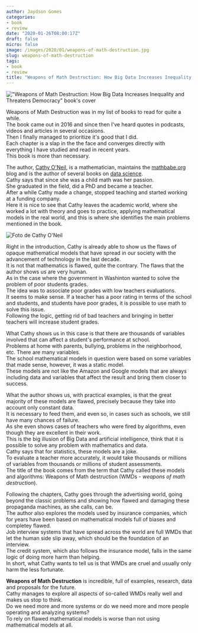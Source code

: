 ```yaml
---
author: Jaydson Gomes
categories:
- book
- review
date: "2020-01-26T08:00:17Z"
draft: false
micro: false
image: /images/2020/01/weapons-of-math-destruction.jpg
slug: weapons-of-math-destruction
tags:
- book
- review
title: "Weapons of Math Destruction: How Big Data Increases Inequality and Threatens Democracy"
---
```

!["Weapons of Math Destruction: How Big Data Increases Inequality and Threatens Democracy" book's cover](/images/2020/01/weapons-of-math-destruction.jpg)  

Weapons of Math Destruction was in my list of books to read for quite a while.  
The book came out in 2016 and since then I've heard quotes in podcasts, videos and articles in several occasions.  
Then I finally managed to prioritize it's good that I did.  
Each chapter is a slap in the the face and converges directly with everything I have studied and read in recent years.  
This book is more than necessary.  

The author, [Cathy O'Neil](https://en.wikipedia.org/wiki/Cathy_O%27Neil), is a mathematician, maintains the [mathbabe.org](https://mathbabe.org) blog and is the author of several books on [data science](https://en.wikipedia.org/wiki/Data_science).  
Cathy says that since she was a child math was her passion.  
She graduated in the field, did a PhD and became a teacher.  
After a while Cathy made a change, stopped teaching and started working at a funding company.  
Here it is nice to see that Cathy leaves the academic world, where she worked a lot with theory and goes to practice, applying mathematical models in the real world, and this is where she identifies the main problems mentioned in the book.  

![Foto de Cathy O'Neil](/images/2020/01/cathy-o-neil.jpg)  

Right in the introduction, Cathy is already able to show us the flaws of opaque mathematical models that have spread in our society with the advancement of technology in the last decade.  
It is not that mathematics is flawed, quite the contrary. The flaws that the author shows us are very human.  
As in the case where the government in Washinton wanted to solve the problem of poor students grades.  
The idea was to associate poor grades with low teachers evaluations.  
It seems to make sense. If a teacher has a poor rating in terms of the school and students, and students have poor grades, it is possible to use math to solve this issue.  
Following the logic, getting rid of bad teachers and bringing in better teachers will increase student grades.   

What Cathy shows us in this case is that there are thousands of variables involved that can affect a student's performance at school.  
Problems at home with parents, bullying, problems in the neighborhood, etc. There are many variables.  
The school mathematical models in question were based on some variables that made sense, however, it was a static model.  
These models are not like the Amazon and Google models that are always including data and variables that affect the result and bring them closer to success.  

What the author shows us, with practical examples, is that the great majority of these models are flawed, precisely because they take into account only constant data.  
It is necessary to feed them, and even so, in cases such as schools, we still have many chances of failure.  
As she even shows cases of teachers who were fired by algorithms, even though they are excellent in their work.  
This is the big illusion of Big Data and artificial intelligence, think that it is possible to solve any problem with mathematics and data.  
Cathy says that for statistics, these models are a joke.  
To evaluate a teacher more accurately, it would take thousands or millions of variables from thousands or millions of student assessments.  
The title of the book comes from the term that Cathy called these models and algorithms: Weapons of Math destruction (WMDs - _weapons of math destruction_).  

Following the chapters, Cathy goes through the advertising world, going beyond the classic problems and showing how flawed and damaging these propaganda machines, as she calls, can be.  
The author also explores the models used by insurance companies, which for years have been based on mathematical models full of biases and completey flawed.  
Job interview systems that have spread across the world are full WMDs that let the human side slip away, which should be the foundation of an interview.  
The credit system, which also follows the insurance model, falls in the same logic of doing more harm than helping.  
In short, what Cathy wants to tell us is that WMDs are cruel and usually only harm the less fortunate.  

**Weapons of Math Destruction** is incredible, full of examples, research, data and proposals for the future.  
Cathy manages to explore all aspects of so-called WMDs really well and makes us stop to think.  
Do we need more and more systems or do we need more and more people operating and analyzing systems?  
To rely on flawed mathematical models is worse than not using mathematical models at all.  

